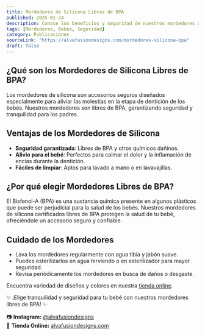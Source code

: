 ```yaml
---
title: Mordedores de Silicona Libres de BPA
published: 2025-01-24
description: Conoce los beneficios y seguridad de nuestros mordedores de silicona libres de BPA.
tags: [Mordedores, Bebés, Seguridad]
category: Publicaciones
sourceLink: "https://alvafusiondesigns.com/mordedores-silicona-bpa"
draft: false
---
```


## ¿Qué son los Mordedores de Silicona Libres de BPA?

Los mordedores de silicona son accesorios seguros diseñados especialmente para aliviar las molestias en la etapa de dentición de los bebés. Nuestros mordedores son libres de BPA, garantizando seguridad y tranquilidad para los padres.

## Ventajas de los Mordedores de Silicona

- **Seguridad garantizada**: Libres de BPA y otros químicos dañinos.
- **Alivio para el bebé**: Perfectos para calmar el dolor y la inflamación de encías durante la dentición.
- **Fáciles de limpiar**: Aptos para lavado a mano o en lavavajillas.

## ¿Por qué elegir Mordedores Libres de BPA?

El Bisfenol-A (BPA) es una sustancia química presente en algunos plásticos que puede ser perjudicial para la salud de los bebés. Nuestros mordedores de silicona certificados libres de BPA protegen la salud de tu bebé, ofreciéndole un accesorio seguro y confiable.

## Cuidado de los Mordedores

- Lava los mordedores regularmente con agua tibia y jabón suave.
- Puedes esterilizarlos en agua hirviendo o en esterilizador para mayor seguridad.
- Revisa periódicamente los mordedores en busca de daños o desgaste.

Encuentra variedad de diseños y colores en nuestra [tienda online](https://cms.alvafusiondesigns.com/tienda).

✨ ¡Elige tranquilidad y seguridad para tu bebé con nuestros mordedores libres de BPA! ✨

📷 **Instagram:** [@alvafusiondesigns](https://instagram.com/alvafusiondesigns)  
🔗 **Tienda Online:** [alvafusiondesigns.com](https://cms.alvafusiondesigns.com/tienda)

